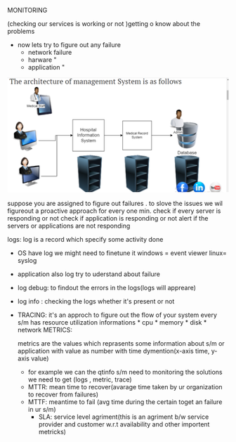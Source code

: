  MONITORING

(checking our services is working or not )getting o know about the problems
* now lets try to figure out any failure
    * network failure
    * harware "
    * application "

![hema](./1.png)


 suppose you are assigned to figure out failures . to slove the issues we wil figureout a proactive approach
    for every one min.
    check if every server is responding or not
    check if application is responding or not
    alert if the servers or applications are not responding

logs: log is a record which specify some activity done 

* OS have log we might need to  finetune it
        windows = event viewer
        linux= syslog
* application also log try to uderstand about failure
 * log debug: to findout the errors in the logs(logs will appreare)
 * log info :  checking the logs whether it's present or not


* TRACING:
  it's an approch to figure out the flow of your system
  every s/m has resource utilization informations
        * cpu
        * memory
        * disk
        * network
METRICS:

  metrics are the values which reprasents some information about s/m
  or application with value as number with time dymention(x-axis time, y-axis value)

  * for example we can the qtinfo s/m need to monitoring the solutions we need to get (logs , metric, trace)
  * MTTR: mean time to recover(avarage time taken by ur organization to       recover from failures)
  * MTTF: meantime to fail (avg time during the certain toget an failure in ur s/m)
    * SLA: service level agriment(this is an agriment b/w service provider and customer w.r.t  availability and other importent metricks)
